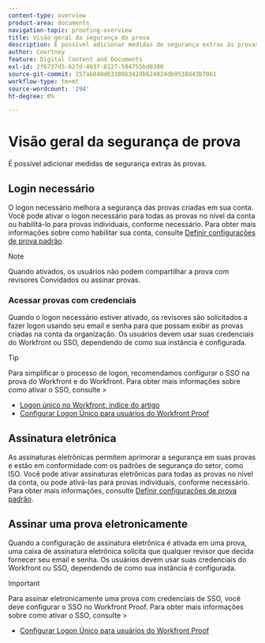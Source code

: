 ```yaml
---
content-type: overview
product-area: documents
navigation-topic: proofing-overview
title: Visão geral da segurança de prova
description: É possível adicionar medidas de segurança extras às provas.
author: Courtney
feature: Digital Content and Documents
exl-id: 2f6737d5-627d-463f-8127-504755bd0380
source-git-commit: 157ab840d63388b342db624824db9538d43b70b1
workflow-type: tm+mt
source-wordcount: '294'
ht-degree: 0%

---
```


# Visão geral da segurança de prova

É possível adicionar medidas de segurança extras às provas.

## Login necessário

O logon necessário melhora a segurança das provas criadas em sua conta. Você pode ativar o logon necessário para todas as provas no nível da conta ou habilitá-lo para provas individuais, conforme necessário. Para obter mais informações sobre como habilitar sua conta, consulte [Definir configurações de prova padrão](/help/quicksilver/administration-and-setup/manage-workfront/configure-proofing/configure-default-proof-settings.md).

>[!NOTE]
>
>Quando ativados, os usuários não podem compartilhar a prova com revisores Convidados ou assinar provas.

### Acessar provas com credenciais

Quando o logon necessário estiver ativado, os revisores são solicitados a fazer logon usando seu email e senha para que possam exibir as provas criadas na conta da organização. Os usuários devem usar suas credenciais do Workfront ou SSO, dependendo de como sua instância é configurada.

>[!TIP]
>
>Para simplificar o processo de logon, recomendamos configurar o SSO na prova do Workfront e do Workfront. Para obter mais informações sobre como ativar o SSO, consulte >
>* [Logon único no Workfront: índice do artigo](../../../administration-and-setup/add-users/single-sign-on/single-sign-on.md)
>* [Configurar Logon Único para usuários do Workfront Proof](../../../workfront-proof/wp-acct-admin/account-settings/configure-sso-for-wp-users.md)
>

## Assinatura eletrônica

As assinaturas eletrônicas permitem aprimorar a segurança em suas provas e estão em conformidade com os padrões de segurança do setor, como ISO. Você pode ativar assinaturas eletrônicas para todas as provas no nível da conta, ou pode ativá-las para provas individuais, conforme necessário. Para obter mais informações, consulte [Definir configurações de prova padrão](/help/quicksilver/administration-and-setup/manage-workfront/configure-proofing/configure-default-proof-settings.md).

## Assinar uma prova eletronicamente

Quando a configuração de assinatura eletrônica é ativada em uma prova, uma caixa de assinatura eletrônica solicita que qualquer revisor que decida fornecer seu email e senha. Os usuários devem usar suas credenciais do Workfront ou SSO, dependendo de como sua instância é configurada.

>[!IMPORTANT]
>
>Para assinar eletronicamente uma prova com credenciais de SSO, você deve configurar o SSO no Workfront Proof. Para obter mais informações sobre como ativar o SSO, consulte >
>* [Configurar Logon Único para usuários do Workfront Proof](../../../workfront-proof/wp-acct-admin/account-settings/configure-sso-for-wp-users.md)
>
